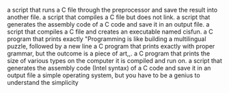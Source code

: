  a script that runs a C file through the preprocessor and save the result into another file.
a script that compiles a C file but does not link.
 a script that generates the assembly code of a C code and save it in an output file.
a script that compiles a C file and creates an executable named cisfun.
a C program that prints exactly "Programming is like building a multilingual puzzle, followed by a new line
a C program that prints exactly with proper grammar, but the outcome is a piece of art,,.
 a C program that prints the size of various types on the computer it is compiled and run on.
a script that generates the assembly code (Intel syntax) of a C code and save it in an output file
 a simple operating system, but you have to be a genius to understand the simplicity
